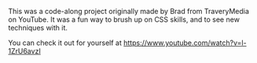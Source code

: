 This was a code-along project originally made by Brad from TraveryMedia on YouTube.
It was a fun way to brush up on CSS skills, and to see new techniques with it.

You can check it out for yourself at https://www.youtube.com/watch?v=l-1ZrU6avzI
